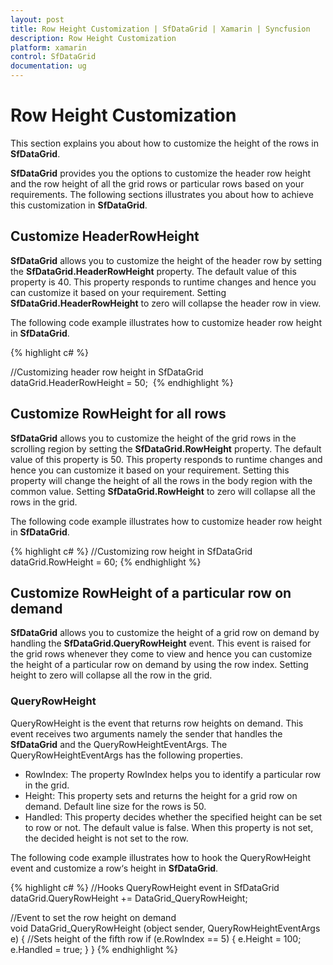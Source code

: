 ```yaml
---
layout: post
title: Row Height Customization | SfDataGrid | Xamarin | Syncfusion
description: Row Height Customization
platform: xamarin
control: SfDataGrid
documentation: ug
---
```


# Row Height Customization

This section explains you about how to customize the height of the rows in **SfDataGrid**.

**SfDataGrid** provides you the options to customize the header row height and the row height of all the grid rows or particular rows based on your requirements. The following sections illustrates you about how to achieve this customization in **SfDataGrid**.


## Customize HeaderRowHeight 

**SfDataGrid** allows you to customize the height of the header row by setting the **SfDataGrid.HeaderRowHeight** property. The default value of this property is 40. This property responds to runtime changes and hence you can customize it based on your requirement. Setting **SfDataGrid.HeaderRowHeight** to zero will collapse the header row in view.

The following code example illustrates how to customize header row height in **SfDataGrid**.

{% highlight c# %}

//Customizing header row height in SfDataGrid
dataGrid.HeaderRowHeight = 50;  
{% endhighlight %}


## Customize RowHeight for all rows

**SfDataGrid** allows you to customize the height of the grid rows in the scrolling region by setting the **SfDataGrid.RowHeight** property. The default value of this property is 50. This property responds to runtime changes and hence you can customize it based on your requirement. Setting this property will change the height of all the rows in the body region with the common value. Setting **SfDataGrid.RowHeight** to zero will collapse all the rows in the grid.

The following code example illustrates how to customize header row height in **SfDataGrid**.

{% highlight c# %}
//Customizing row height in SfDataGrid
dataGrid.RowHeight = 60;
{% endhighlight %}


## Customize RowHeight of a particular row on demand

**SfDataGrid** allows you to customize the height of a grid row on demand by handling the **SfDataGrid.QueryRowHeight** event. This event is raised for the grid rows whenever they come to view and hence you can customize the height of a particular row on demand by using the row index. Setting height to zero will collapse all the row in the grid. 

### QueryRowHeight

QueryRowHeight is the event that returns row heights on demand. This event receives two arguments namely the sender that handles the **SfDataGrid** and the QueryRowHeightEventArgs. The QueryRowHeightEventArgs has the following properties.

* RowIndex: The property RowIndex helps you to identify a particular row in the grid.
* Height: This property sets and returns the height for a grid row on demand. Default line size for the rows is 50.
* Handled: This property decides whether the specified height can be set to row or not. The default value is false. When this property is not set, the decided height is not set to the row.

The following code example illustrates how to hook the QueryRowHeight event and customize a row‘s height in **SfDataGrid**.

{% highlight c# %}
//Hooks QueryRowHeight event in SfDataGrid
dataGrid.QueryRowHeight += DataGrid_QueryRowHeight;  

//Event to set the row height on demand
void DataGrid_QueryRowHeight (object sender, QueryRowHeightEventArgs e)
{
    //Sets height of the fifth row
    if (e.RowIndex == 5) {
        e.Height = 100;
        e.Handled = true;
    }
} 
{% endhighlight %}